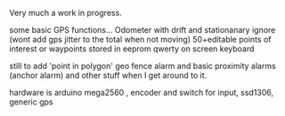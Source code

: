 Very much a work in progress. 

some basic GPS functions... 
Odometer with drift and stationanary ignore (wont add gps jitter to the total when not moving)
50+editable points of interest or waypoints stored in eeprom
qwerty on screen keyboard

still to add 'point in polygon' geo fence alarm and basic proximity alarms (anchor alarm)
and other stuff when I get around to it.



hardware is arduino mega2560 , encoder and switch for input, ssd1306, generic gps
